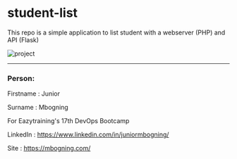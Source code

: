 # student-list 
This repo is a simple application to list student with a webserver (PHP) and API (Flask)

![project](https://user-images.githubusercontent.com/18481009/84582395-ba230b00-adeb-11ea-9453-22ed1be7e268.jpg)


------------


### Person:

Firstname : Junior

Surname : Mbogning

For Eazytraining's 17th DevOps Bootcamp

LinkedIn : https://www.linkedin.com/in/juniormbogning/

Site : https://mbogning.com/

